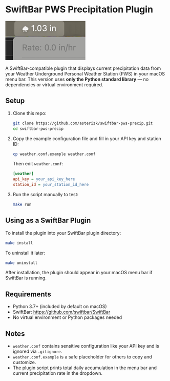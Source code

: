 # SwiftBar PWS Precipitation Plugin

![Screenshot of SwiftBar PWS Precipitation Plugin in action](docs/menubar.png)

A SwiftBar-compatible plugin that displays current precipitation data from your Weather Underground Personal Weather Station (PWS) in your macOS menu bar. This version uses **only the Python standard library** — no dependencies or virtual environment required.

## Setup

1. Clone this repo:
   ```bash
   git clone https://github.com/asterizk/swiftbar-pws-precip.git
   cd swiftbar-pws-precip
   ```

2. Copy the example configuration file and fill in your API key and station ID:
   ```bash
   cp weather.conf.example weather.conf
   ```

   Then edit `weather.conf`:
   ```ini
   [weather]
   api_key = your_api_key_here
   station_id = your_station_id_here
   ```

3. Run the script manually to test:
   ```bash
   make run
   ```

## Using as a SwiftBar Plugin

To install the plugin into your SwiftBar plugin directory:

```bash
make install
```

To uninstall it later:

```bash
make uninstall
```

After installation, the plugin should appear in your macOS menu bar if SwiftBar is running.

## Requirements

- Python 3.7+ (included by default on macOS)
- SwiftBar: https://github.com/swiftbar/SwiftBar
- No virtual environment or Python packages needed

## Notes

- `weather.conf` contains sensitive configuration like your API key and is ignored via `.gitignore`.
- `weather.conf.example` is a safe placeholder for others to copy and customize.
- The plugin script prints total daily accumulation in the menu bar and current precipitation rate in the dropdown.
